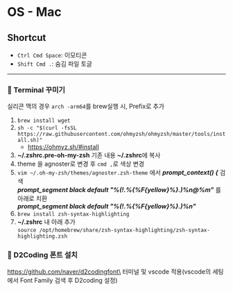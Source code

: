 # OS - Mac

## Shortcut

- `Ctrl Cmd Space`: 이모티콘
- `Shift Cmd .`: 숨김 파일 토글

---

### 🦋 Terminal 꾸미기

실리콘 맥의 경우 `arch -arm64`를 brew실행 시, Prefix로 추가

1. `brew install wget`
2. `sh -c "$(curl -fsSL https://raw.githubusercontent.com/ohmyzsh/ohmyzsh/master/tools/install.sh)"`
   - https://ohmyz.sh/#install
3. **~/.zshrc.pre-oh-my-zsh** 기존 내용 **~/.zshrc**에 복사
4. theme 을 agnoster로 변경 후 `cmd ,`로 색상 변경
5. `vim ~/.oh-my-zsh/themes/agnoster.zsh-theme` 에서 **_prompt_context() {_** 검색\
   **_prompt_segment black default "%(!.%{%F{yellow}%}.)%n@%m"_** 를 아래로 치환\
   **_prompt_segment black default "%(!.%{%F{yellow}%}.)%n"_**
6. `brew install zsh-syntax-highlighting`
7. **~/.zshrc** 내 아래 추가\
   `source /opt/homebrew/share/zsh-syntax-highlighting/zsh-syntax-highlighting.zsh`

### 🦋 D2Coding 폰트 설치

https://github.com/naver/d2codingfont\
터미널 및 vscode 적용(vscode의 세팅에서 Font Family 검색 후 D2coding 설정)
